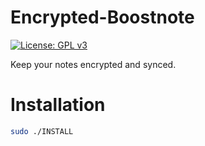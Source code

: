 # Encrypted-Boostnote 
[![License: GPL v3](https://img.shields.io/badge/License-GPL%20v3-blue.svg)](https://github.com/Haptein/Encrypted-Boostnote/blob/master/LICENSE)

Keep your notes encrypted and synced.

# Installation
```bash
sudo ./INSTALL
```